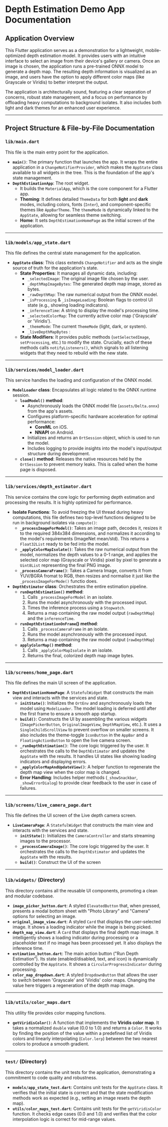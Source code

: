 # Depth Estimation Demo App Documentation

## **Application Overview**

This Flutter application serves as a demonstration for a lightweight, mobile-optimized depth estimation model. It provides users with an intuitive interface to select an image from their device's gallery or camera. Once an image is chosen, the application runs a pre-trained ONNX model to generate a depth map. The resulting depth information is visualized as an image, and users have the option to apply different color maps (like Grayscale or Viridis) to better interpret the output.

The application is architecturally sound, featuring a clear separation of concerns, robust state management, and a focus on performance by offloading heavy computations to background isolates. It also includes both light and dark themes for an enhanced user experience.

---

## **Project Structure & File-by-File Documentation**

### **`lib/main.dart`**

This file is the main entry point for the application.

* **`main()`**: The primary function that launches the app. It wraps the entire application in a `ChangeNotifierProvider`, which makes the `AppState` class available to all widgets in the tree. This is the foundation of the app's state management.
* **`DepthEstimationApp`**: The root widget.
    * It builds the `MaterialApp`, which is the core component for a Flutter app.
    * **Theming**: It defines detailed `ThemeData` for both **light** and **dark** modes, including colors, fonts (`Inter`), and component-specific themes like `AppBarTheme`. The `themeMode` is dynamically linked to the `AppState`, allowing for seamless theme switching.
    * **Home**: It sets `DepthEstimationHomePage` as the initial screen of the application.

---

### **`lib/models/app_state.dart`**

This file defines the central state management for the application.

* **`AppState` class**: This class extends `ChangeNotifier` and acts as the single source of truth for the application's state.
    * **State Properties**: It manages all dynamic data, including:
        * `_selectedImage`: The original image file chosen by the user.
        * `_depthMapImageBytes`: The generated depth map image, stored as bytes.
        * `_rawDepthMap`: The raw numerical output from the ONNX model.
        * `_isProcessing` & `_isImageLoading`: Boolean flags to control UI state (e.g., showing loading indicators).
        * `_inferenceTime`: A string to display the model's processing time.
        * `_selectedColorMap`: The currently active color map ('Grayscale' or 'Viridis').
        * `_themeMode`: The current `ThemeMode` (light, dark, or system).
        *  `_liveDepthMapBytes` :
    * **State Modifiers**: It provides public methods (`setSelectedImage`, `setProcessing`, etc.) to modify the state. Crucially, each of these methods calls `notifyListeners()`, which signals to all listening widgets that they need to rebuild with the new state.

---

### **`lib/services/model_loader.dart`**

This service handles the loading and configuration of the ONNX model.

* **`ModelLoader` class**: Encapsulates all logic related to the ONNX runtime session.
    * **`loadModel()` method**:
        * Asynchronously loads the ONNX model file (`assets/Delta.onnx`) from the app's assets.
        * Configures platform-specific hardware acceleration for optimal performance:
            * **CoreML** on iOS.
            * **NNAPI** on Android.
        * Initializes and returns an `OrtSession` object, which is used to run the model.
        * Includes logging to provide insights into the model's input/output structure during development.
    * **`close()` method**: Releases the native resources held by the `OrtSession` to prevent memory leaks. This is called when the home page is disposed.

---

### **`lib/services/depth_estimator.dart`**

This service contains the core logic for performing depth estimation and processing the results. It is highly optimized for performance.

* **Isolate Functions**: To avoid freezing the UI thread during heavy computations, this file defines two top-level functions designed to be run in background isolates via `compute()`:
    * **`_processImageForModel()`**: Takes an image path, decodes it, resizes it to the required 384x384 dimensions, and normalizes it according to the model's requirements (ImageNet mean/std). This returns a `Float32List` ready to be fed into the model.
    * **`_applyColorMapIsolate()`**: Takes the raw numerical output from the model, normalizes the depth values to a 0-1 range, and applies the selected color map (Grayscale or Viridis) pixel by pixel to generate a `Uint8List` representing the final PNG image.
    * **`_processCameraFrame()`**: Takes a Camera Image, converts it from YUV/BGRA fromat to RGB, then resizes and normalise it just like the `_processImageForMode()` functio does.
* **`DepthEstimator` class**: Orchestrates the entire estimation pipeline.
    * **`runDepthEstimation()` method**:
        1.  Calls `_processImageForModel` in an isolate.
        2.  Runs the model asynchronously with the processed input.
        3.  Times the inference process using a `Stopwatch`.
        4.  Returns a map containing the raw model output (`rawDepthMap`) and the `inferenceTime`.
    * **`runDepthEstimationOnFrame`() method**:
        1.  Calls `_processCameraFrame` in an isolate.
        2.  Runs the model asynchronously with the processed input.
        3.  Returns a map containing the raw model output (`rawDepthMap`)
    * **`applyColorMap()` method**:
        1.  Calls `_applyColorMapIsolate` in an isolate.
        2.  Returns the final, colorized depth map image bytes.

---

### **`lib/screens/home_page.dart`**

This file defines the main UI screen of the application.

* **`DepthEstimationHomePage`**: A `StatefulWidget` that constructs the main view and interacts with the services and state.
    * **`initState()`**: Initializes the `OrtEnv` and asynchronously loads the model using `ModelLoader`. The model loading is deferred until after the first frame to ensure a smooth app startup.
    * **`build()`**: Constructs the UI by assembling the various widgets (`ImagePickerButton`, `OriginalImageView`, `DepthMapView`, etc.). It uses a `SingleChildScrollView` to prevent overflow on smaller screens. It also includes the theme-toggle `IconButton` in the `AppBar` and a `FloatingActionButton` to open the live camera screen.
    * **`_runDepthEstimation()`**: The core logic triggered by the user. It orchestrates the calls to the `DepthEstimator` and updates the `AppState` with the results. It handles UI states like showing loading indicators and displaying errors.
    * **`_applyColorMapAndUpdateView()`**: A helper function to regenerate the depth map view when the color map is changed.
    * **Error Handling**: Includes helper methods (`_showSnackbar`, `_showErrorDialog`) to provide clear feedback to the user in case of failures.

---
### **`lib/screens/live_camera_page.dart`**

This file defines the UI screen of the Live depth camera screen.

* **`LiveCameraPage`**: A `StatefulWidget` that constructs the main view and interacts with the services and state.
    * **`initState()`**: Initializes the `CameraController` and starts streaming images to the processor.
    * **`_processCameraImage()`**: The core logic triggered by the user. It orchestrates the calls to the `DepthEstimator` and updates the `AppState` with the results.
    * **`build()`**: Construct the UI of the screen

---

### **`lib/widgets/` (Directory)**

This directory contains all the reusable UI components, promoting a clean and modular codebase.

* **`image_picker_button.dart`**: A styled `ElevatedButton` that, when pressed, presents a modal bottom sheet with "Photo Library" and "Camera" options for selecting an image.
* **`original_image_view.dart`**: A styled `Card` that displays the user-selected image. It shows a loading indicator while the image is being picked.
* **`depth_map_view.dart`**: A `Card` that displays the final depth map image. It intelligently shows a loading indicator during processing or a placeholder text if no image has been processed yet. It also displays the inference time.
* **`estimation_button.dart`**: The main action button ("Run Depth Estimation"). Its state (enabled/disabled, text, and icon) is dynamically controlled by the `AppState`. It shows a `CircularProgressIndicator` during processing.
* **`color_map_dropdown.dart`**: A styled `DropdownButton` that allows the user to switch between 'Grayscale' and 'Viridis' color maps. Changing the value here triggers a regeneration of the depth map image.

---

### **`lib/utils/color_maps.dart`**

This utility file provides color mapping functions.

* **`getViridisColor()`**: A function that implements the **Viridis color map**. It takes a normalized `double` value (0.0 to 1.0) and returns a `Color`. It works by finding the position of the value within a predefined list of Viridis colors and linearly interpolating (`Color.lerp`) between the two nearest colors to produce a smooth gradient.

---

### **`test/` (Directory)**

This directory contains the unit tests for the application, demonstrating a commitment to code quality and robustness.

* **`models/app_state_test.dart`**: Contains unit tests for the `AppState` class. It verifies that the initial state is correct and that the state modification methods work as expected (e.g., setting an image resets the depth map).
* **`utils/color_maps_test.dart`**: Contains unit tests for the `getViridisColor` function. It checks edge cases (0.0 and 1.0) and verifies that the color interpolation logic is correct for mid-range values.